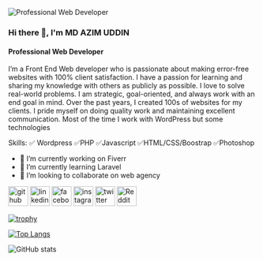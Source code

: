 ![Professional Web Developer](https://media-exp2.licdn.com/dms/image/C5616AQG7vlmO3Tn-OA/profile-displaybackgroundimage-shrink_200_800/0/1651072813185?e=1661990400&v=beta&t=VyCdPpZ5byGjbVh1-lZi3spopKLp-YaDnHnXriQwRtw)
### Hi there 👋, I'm MD AZIM UDDIN
#### Professional Web Developer
I’m a Front End Web developer who is passionate about making error-free websites with 100% client satisfaction. I have a passion for learning and sharing my knowledge with others as publicly as possible. I love to solve real-world problems. I am strategic, goal-oriented, and always work with an end goal in mind. Over the past years, I created 100s of websites for my clients. I pride myself on doing quality work and maintaining excellent communication. Most of the time I work with WordPress but some technologies

Skills: ✅ Wordpress ✅PHP ✅Javascript ✅HTML/CSS/Boostrap ✅Photoshop 

- 🔭 I’m currently working on Fiverr 
- 🌱 I’m currently learning Laravel 
- 👯 I’m looking to collaborate on web agency 


[<img src='https://cdn.jsdelivr.net/npm/simple-icons@3.0.1/icons/github.svg' alt='github' height='40'>](https://github.com/mdazim12)  [<img src='https://cdn.jsdelivr.net/npm/simple-icons@3.0.1/icons/linkedin.svg' alt='linkedin' height='40'>](https://www.linkedin.com/in/md-azim-uddin-5b4b5a177/)  [<img src='https://cdn.jsdelivr.net/npm/simple-icons@3.0.1/icons/facebook.svg' alt='facebook' height='40'>](https://www.facebook.com/azim.azim.9022662)  [<img src='https://cdn.jsdelivr.net/npm/simple-icons@3.0.1/icons/instagram.svg' alt='instagram' height='40'>](https://www.instagram.com/azim.2580/)  [<img src='https://cdn.jsdelivr.net/npm/simple-icons@3.0.1/icons/twitter.svg' alt='twitter' height='40'>](https://twitter.com/azim2580_)  [<img src='https://cdn.jsdelivr.net/npm/simple-icons@3.0.1/icons/reddit.svg' alt='Reddit' height='40'>](https://www.reddit.com/user/azim2580)  

[![trophy](https://github-profile-trophy.vercel.app/?username=mdazim12)](https://github.com/ryo-ma/github-profile-trophy)

[![Top Langs](https://github-readme-stats.vercel.app/api/top-langs/?username=mdazim12)](https://github.com/anuraghazra/github-readme-stats)

![GitHub stats](https://github-readme-stats.vercel.app/api?username=mdazim12&show_icons=true)  



